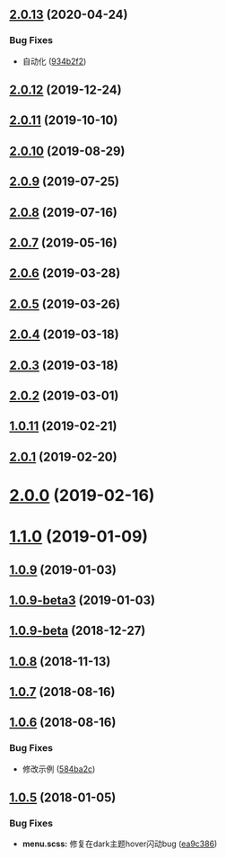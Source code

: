 ## [2.0.13](https://github.com/tinper-bee/bee-menus/compare/v2.0.12...v2.0.13) (2020-04-24)


### Bug Fixes

* 自动化 ([934b2f2](https://github.com/tinper-bee/bee-menus/commit/934b2f2fba480311c43563a979e733d4ef8912a8))



<a name="2.0.12"></a>
## [2.0.12](https://github.com/tinper-bee/bee-menus/compare/v2.0.11...v2.0.12) (2019-12-24)



<a name="2.0.11"></a>
## [2.0.11](https://github.com/tinper-bee/bee-menus/compare/v2.0.10...v2.0.11) (2019-10-10)



<a name="2.0.10"></a>
## [2.0.10](https://github.com/tinper-bee/bee-menus/compare/v2.0.9...v2.0.10) (2019-08-29)



<a name="2.0.9"></a>
## [2.0.9](https://github.com/tinper-bee/bee-menus/compare/v2.0.8...v2.0.9) (2019-07-25)



<a name="2.0.8"></a>
## [2.0.8](https://github.com/tinper-bee/bee-menus/compare/v2.0.7...v2.0.8) (2019-07-16)



<a name="2.0.7"></a>
## [2.0.7](https://github.com/tinper-bee/bee-menus/compare/v2.0.6...v2.0.7) (2019-05-16)



<a name="2.0.6"></a>
## [2.0.6](https://github.com/tinper-bee/bee-menus/compare/v2.0.5...v2.0.6) (2019-03-28)



<a name="2.0.5"></a>
## [2.0.5](https://github.com/tinper-bee/bee-menus/compare/v2.0.4...v2.0.5) (2019-03-26)



<a name="2.0.4"></a>
## [2.0.4](https://github.com/tinper-bee/bee-menus/compare/v2.0.3...v2.0.4) (2019-03-18)



<a name="2.0.3"></a>
## [2.0.3](https://github.com/tinper-bee/bee-menus/compare/v2.0.2...v2.0.3) (2019-03-18)



<a name="2.0.2"></a>
## [2.0.2](https://github.com/tinper-bee/bee-menus/compare/v1.0.11...v2.0.2) (2019-03-01)



<a name="1.0.11"></a>
## [1.0.11](https://github.com/tinper-bee/bee-menus/compare/v2.0.1...v1.0.11) (2019-02-21)



<a name="2.0.1"></a>
## [2.0.1](https://github.com/tinper-bee/bee-menus/compare/v2.0.0...v2.0.1) (2019-02-20)



<a name="2.0.0"></a>
# [2.0.0](https://github.com/tinper-bee/bee-menus/compare/v1.1.0...v2.0.0) (2019-02-16)



<a name="1.1.0"></a>
# [1.1.0](https://github.com/tinper-bee/bee-menus/compare/v1.0.9...v1.1.0) (2019-01-09)



<a name="1.0.9"></a>
## [1.0.9](https://github.com/tinper-bee/bee-menus/compare/v1.0.9-beta3...v1.0.9) (2019-01-03)



<a name="1.0.9-beta3"></a>
## [1.0.9-beta3](https://github.com/tinper-bee/bee-menus/compare/v1.0.9-beta...v1.0.9-beta3) (2019-01-03)



<a name="1.0.9-beta"></a>
## [1.0.9-beta](https://github.com/tinper-bee/bee-menus/compare/v1.0.8...v1.0.9-beta) (2018-12-27)



<a name="1.0.8"></a>
## [1.0.8](https://github.com/tinper-bee/bee-menus/compare/v1.0.7...v1.0.8) (2018-11-13)



<a name="1.0.7"></a>
## [1.0.7](https://github.com/tinper-bee/bee-menus/compare/v1.0.6...v1.0.7) (2018-08-16)



<a name="1.0.6"></a>
## [1.0.6](https://github.com/tinper-bee/bee-menus/compare/v1.0.5...v1.0.6) (2018-08-16)


### Bug Fixes

* 修改示例 ([584ba2c](https://github.com/tinper-bee/bee-menus/commit/584ba2c))



<a name="1.0.5"></a>
## [1.0.5](https://github.com/tinper-bee/bee-menus/compare/ea9c386...v1.0.5) (2018-01-05)


### Bug Fixes

* **menu.scss:** 修复在dark主题hover闪动bug ([ea9c386](https://github.com/tinper-bee/bee-menus/commit/ea9c386))



